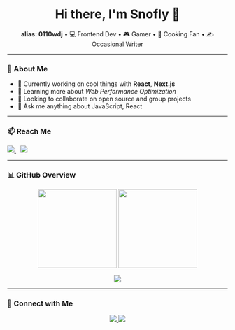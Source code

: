 <h1 align="center">Hi there, I'm Snofly 👋</h1>
<p align="center">
  <b>alias: 0110wdj</b> • 💻 Frontend Dev • 🎮 Gamer • 🍳 Cooking Fan • ✍️ Occasional Writer
</p>

---

### 🚀 About Me

- 🔭 Currently working on cool things with **React**, **Next.js**
- 🌱 Learning more about *Web Performance Optimization*
- 👯 Looking to collaborate on open source and group projects
- 💬 Ask me anything about JavaScript, React

---

### 📫 Reach Me

<p>
  <a href="mailto:snofly0110@gmail.com">
    <img src="https://img.shields.io/badge/Gmail-snofly0110@gmail.com-red?style=flat-square&logo=gmail&logoColor=white" />
  </a>
  <a href="https://www.snofly.cn" target="_blank" style="margin-left: 10px;">
    <img src="https://img.shields.io/badge/Website-snofly.cn-0f0f0f?style=flat-square&logo=firefox&logoColor=white" />
  </a>
</p>

---

### 📊 GitHub Overview

<p align="center">
  <picture>
    <source
      srcset="https://github-readme-stats.vercel.app/api?username=0110wdj&show_icons=true&theme=dark"
      media="(prefers-color-scheme: dark)"
    />
    <img
      src="https://github-readme-stats.vercel.app/api?username=0110wdj&show_icons=true&theme=default"
      height="180"
    />
  </picture>

  <picture>
    <source
      srcset="https://github-readme-stats.vercel.app/api/top-langs/?username=0110wdj&layout=compact&theme=dark"
      media="(prefers-color-scheme: dark)"
    />
    <img
      src="https://github-readme-stats.vercel.app/api/top-langs/?username=0110wdj&layout=compact&theme=default"
      height="180"
    />
  </picture>
</p>

<p align="center">
  <img src="https://github-readme-activity-graph.vercel.app/graph?username=0110wdj&hide_border=true&theme=high-contrast" />
</p>

---

### 🤝 Connect with Me

<p align="center">
  <a href="mailto:snofly0110@gmail.com">
    <img src="https://img.shields.io/badge/Gmail-snofly0110@gmail.com-red?style=for-the-badge&logo=gmail&logoColor=white" />
  </a>
  <a href="https://www.snofly.cn" target="_blank">
    <img src="https://img.shields.io/badge/Website-snofly.cn-0f0f0f?style=for-the-badge&logo=firefox&logoColor=white" />
  </a>
</p>
